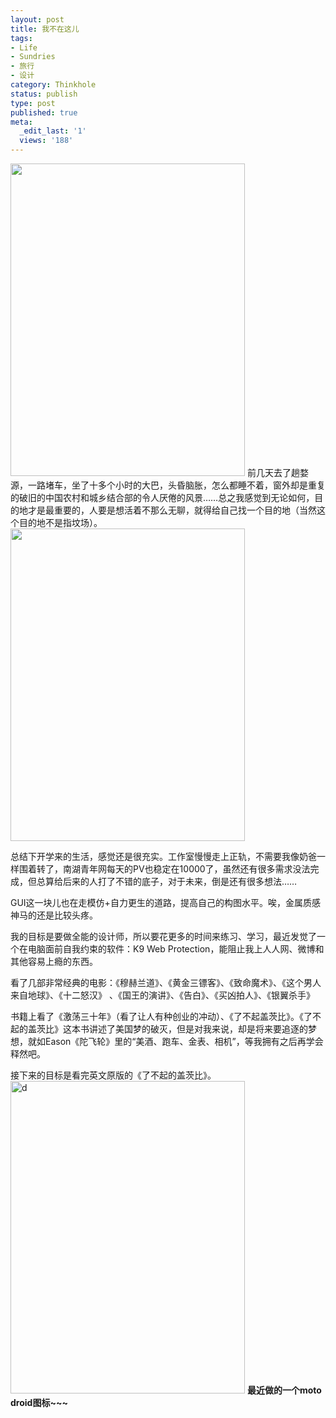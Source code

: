 ```yaml
---
layout: post
title: 我不在这儿
tags:
- Life
- Sundries
- 旅行
- 设计
category: Thinkhole
status: publish
type: post
published: true
meta:
  _edit_last: '1'
  views: '188'
---
```

<img class="alignnone" title="wy" src="http://pic.yupoo.com/jacobz/AYK11b7G/medium.jpg" alt="" width="375" height="500" />
<!--more-->
前几天去了趟婺源，一路堵车，坐了十多个小时的大巴，头昏脑胀，怎么都睡不着，窗外却是重复的破旧的中国农村和城乡结合部的令人厌倦的风景……总之我感觉到无论如何，目的地才是最重要的，人要是想活着不那么无聊，就得给自己找一个目的地（当然这个目的地不是指坟场）。
<img class="alignnone" title="wy" src="http://pic.yupoo.com/jacobz/AYK1DLd0/medium.jpg" alt="" width="375" height="500" />

总结下开学来的生活，感觉还是很充实。工作室慢慢走上正轨，不需要我像奶爸一样围着转了，南湖青年网每天的PV也稳定在10000了，虽然还有很多需求没法完成，但总算给后来的人打了不错的底子，对于未来，倒是还有很多想法……

GUI这一块儿也在走模仿+自力更生的道路，提高自己的构图水平。唉，金属质感神马的还是比较头疼。

我的目标是要做全能的设计师，所以要花更多的时间来练习、学习，最近发觉了一个在电脑面前自我约束的软件：K9 Web Protection，能阻止我上人人网、微博和其他容易上瘾的东西。

看了几部非常经典的电影：《穆赫兰道》、《黄金三镖客》、《致命魔术》、《这个男人来自地球》、《十二怒汉》 、《国王的演讲》、《告白》、《买凶拍人》、《银翼杀手》

书籍上看了《激荡三十年》（看了让人有种创业的冲动）、《了不起盖茨比》。《了不起的盖茨比》这本书讲述了美国梦的破灭，但是对我来说，却是将来要追逐的梦想，就如Eason《陀飞轮》里的“美酒、跑车、金表、相机”，等我拥有之后再学会释然吧。

接下来的目标是看完英文原版的《了不起的盖茨比》。
<img class="alignnone" title="wy" src="http://th04.deviantart.net/fs71/PRE/i/2011/098/d/a/the_big_droid_by_imjacob-d3di8dm.jpg" alt="d" width="375" height="500" />
<strong>最近做的一个moto droid图标~~~</strong>
